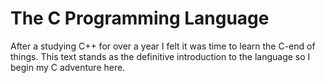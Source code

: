 # The C Programming Language

After a studying C++ for over a year I felt it was time to learn the C-end of things. This text stands as the definitive introduction to the language so I begin my C adventure here.
